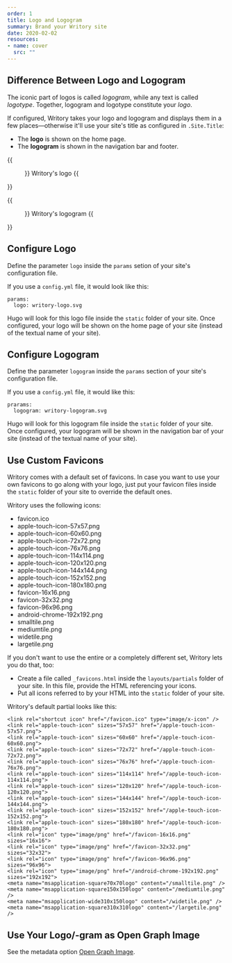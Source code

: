 ```yaml
---
order: 1
title: Logo and Logogram
summary: Brand your Writory site
date: 2020-02-02
resources:
- name: cover
  src: ""
---
```


## Difference Between Logo and Logogram

The iconic part of logos is called *logogram*, while any text is called *logotype*. Together, logogram and logotype constitute your *logo*.

If configured, Writory takes your logo and logogram and displays them in a few places—otherwise it'll use your site's title as configured in ``.Site.Title``:

* The **logo** is shown on the home page.
* The **logogram** is shown in the navigation bar and footer.

{{<figure src="/writory-logo-h.png">}}
Writory's logo
{{</figure>}}

{{<figure src="/writory-logogram.png" class="w-25">}}
Writory's logogram
{{</figure>}}

## Configure Logo

Define the parameter ``logo`` inside the ``params`` setion of your site's configuration file.

If you use a ``config.yml`` file, it would look like this:

```
params:
  logo: writory-logo.svg
```

Hugo will look for this logo file inside the ``static`` folder of your site. Once configured, your logo will be shown on the home page of your site (instead of the textual name of your site).

## Configure Logogram

Define the parameter ``logogram`` inside the ``params`` section of your site's configuration file.

If you use a ``config.yml`` file, it would like this:

```
prarams:
  logogram: writory-logogram.svg
```

Hugo will look for this logogram file inside the ``static`` folder of your site. Once configured, your logogram will be shown in the navigation bar of your site (instead of the textual name of your site).

## Use Custom Favicons

Writory comes with a default set of favicons. In case you want to use your own favicons to go along with your logo, just put your favicon files inside the ``static`` folder of your site to override the default ones.

Writory uses the following icons:

* favicon.ico
* apple-touch-icon-57x57.png
* apple-touch-icon-60x60.png
* apple-touch-icon-72x72.png
* apple-touch-icon-76x76.png
* apple-touch-icon-114x114.png
* apple-touch-icon-120x120.png
* apple-touch-icon-144x144.png
* apple-touch-icon-152x152.png
* apple-touch-icon-180x180.png
* favicon-16x16.png
* favicon-32x32.png
* favicon-96x96.png
* android-chrome-192x192.png
* smalltile.png
* mediumtile.png
* widetile.png
* largetile.png

If you don't want to use the entire or a completely different set, Writory lets you do that, too:

* Create a file called ``_favicons.html`` inside the ``layouts/partials`` folder of your site. In this file, provide the HTML referencing your icons.
* Put all icons referred to by your HTML into the ``static`` folder of your site.

Writory's default partial looks like this:

```
<link rel="shortcut icon" href="/favicon.ico" type="image/x-icon" />
<link rel="apple-touch-icon" sizes="57x57" href="/apple-touch-icon-57x57.png">
<link rel="apple-touch-icon" sizes="60x60" href="/apple-touch-icon-60x60.png">
<link rel="apple-touch-icon" sizes="72x72" href="/apple-touch-icon-72x72.png">
<link rel="apple-touch-icon" sizes="76x76" href="/apple-touch-icon-76x76.png">
<link rel="apple-touch-icon" sizes="114x114" href="/apple-touch-icon-114x114.png">
<link rel="apple-touch-icon" sizes="120x120" href="/apple-touch-icon-120x120.png">
<link rel="apple-touch-icon" sizes="144x144" href="/apple-touch-icon-144x144.png">
<link rel="apple-touch-icon" sizes="152x152" href="/apple-touch-icon-152x152.png">
<link rel="apple-touch-icon" sizes="180x180" href="/apple-touch-icon-180x180.png">
<link rel="icon" type="image/png" href="/favicon-16x16.png" sizes="16x16">
<link rel="icon" type="image/png" href="/favicon-32x32.png" sizes="32x32">
<link rel="icon" type="image/png" href="/favicon-96x96.png" sizes="96x96">
<link rel="icon" type="image/png" href="/android-chrome-192x192.png" sizes="192x192">
<meta name="msapplication-square70x70logo" content="/smalltile.png" />
<meta name="msapplication-square150x150logo" content="/mediumtile.png" />
<meta name="msapplication-wide310x150logo" content="/widetile.png" />
<meta name="msapplication-square310x310logo" content="/largetile.png" />
```

## Use Your Logo/-gram as Open Graph Image

See the metadata option [Open Graph Image](/books/customizing-writory/metadata/#open-graph-image).
